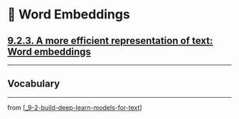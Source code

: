 # 🧬 Word Embeddings

## [**9.2.3.** A more efficient representation of text: Word embeddings](https://livebook.manning.com/book/deep-learning-with-javascript/chapter-9/117)

---

## **Vocabulary**

---
from [[_9-2-build-deep-learn-models-for-text]]

[//begin]: # "Autogenerated link references for markdown compatibility"
[_9-2-build-deep-learn-models-for-text]: _9-2-build-deep-learn-models-for-text.md "🧬 Text Deep Learn Models"
[//end]: # "Autogenerated link references"
